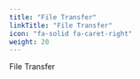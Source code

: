 ```yaml
---
title: "File Transfer"
linkTitle: "File Transfer"
icon: "fa-solid fa-caret-right"
weight: 20
---
```



File Transfer


